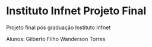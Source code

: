 # Instituto Infnet Projeto Final

Projeto final pós graduação Instituto Infnet

Alunos:
Gilberto Filho
Wanderson Torres
